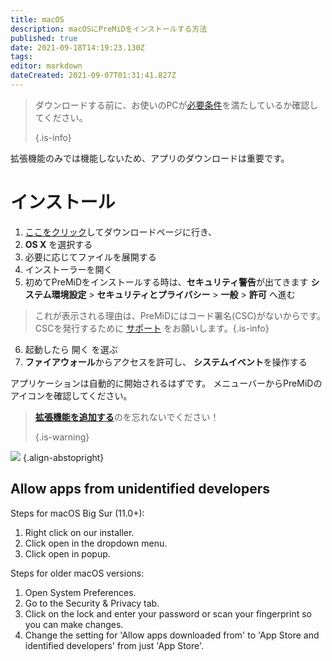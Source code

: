 ```yaml
---
title: macOS
description: macOSにPreMiDをインストールする方法
published: true
date: 2021-09-18T14:19:23.130Z
tags: 
editor: markdown
dateCreated: 2021-09-07T01:31:41.827Z
---
```


> ダウンロードする前に、お使いのPCが[必要条件](/install/requirements)を満たしているか確認してください。 
> 
> {.is-info}

拡張機能のみでは機能しないため、アプリのダウンロードは重要です。

# インストール
1. [ここをクリック](https://premid.app/downloads)してダウンロードページに行き、
2. **OS X** を選択する
3. 必要に応じてファイルを展開する
4. インストーラーを開く
5. 初めてPreMiDをインストールする時は、**セキュリティ警告**が出てきます **システム環境設定** > **セキュリティとプライバシー** > **一般** > **許可** へ進む
> これが表示される理由は、PreMiDにはコード署名(CSC)がないからです。 CSCを発行するために [サポート](https://www.patreon.com/Timeraa) をお願いします。{.is-info}
6. 起動したら 開く を選ぶ
7. **ファイアウォール**からアクセスを許可し、 **システムイベント**を操作する

アプリケーションは自動的に開始されるはずです。 メニューバーからPreMiDのアイコンを確認してください。

> [**拡張機能を追加する**](/install)のを忘れないでください！ 
> 
> {.is-warning}

![](https://img.icons8.com/color/2x/mac-logo.png) {.align-abstopright}

## Allow apps from unidentified developers
Steps for macOS Big Sur (11.0+):
1. Right click on our installer.
2. Click open in the dropdown menu.
3. Click open in popup.

Steps for older macOS versions:
1. Open System Preferences.
2. Go to the Security & Privacy tab.
3. Click on the lock and enter your password or scan your fingerprint so you can make changes.
4. Change the setting for 'Allow apps downloaded from' to 'App Store and identified developers' from just 'App Store'.